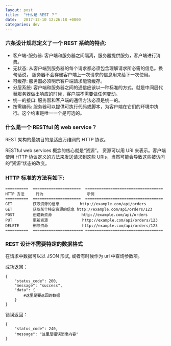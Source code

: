 ```yaml
---
layout: post
title:  "什么是 REST ？"
date:   2017-12-10 12:26:18 +0800
categories: dev
---
```


### 六条设计规范定义了一个 REST 系统的特点:

- 客户端-服务器: 客户端和服务器之间隔离，服务器提供服务，客户端进行消费。
- 无状态: 从客户端到服务器的每个请求都必须包含理解请求所必需的信息。换句话说， 服务器不会存储客户端上一次请求的信息用来给下一次使用。
- 可缓存: 服务器必须明示客户端请求能否缓存。
- 分层系统: 客户端和服务器之间的通信应该以一种标准的方式，就是中间层代替服务器做出响应的时候，客户端不需要做任何变动。
- 统一的接口: 服务器和客户端的通信方法必须是统一的。
- 按需编码: 服务器可以提供可执行代码或脚本，为客户端在它们的环境中执行。这个约束是唯一一个是可选的。


### 什么是一个 RESTful 的 web service？

REST 架构的最初目的是适应万维网的 HTTP 协议。

RESTful web services 概念的核心就是“资源”。 资源可以用 URI 来表示。客户端使用 HTTP 协议定义的方法来发送请求到这些 URIs，当然可能会导致这些被访问的”资源“状态的改变。

### HTTP 标准的方法有如下:

    ==========  =====================  ==================================
    HTTP 方法     行为                   示例
    ==========  =====================  ==================================
    GET         获取资源的信息         http://example.com/api/orders
    GET         获取某个特定资源的信息 http://example.com/api/orders/123
    POST        创建新资源             http://example.com/api/orders
    PUT         更新资源               http://example.com/api/orders/123
    DELETE      删除资源               http://example.com/api/orders/123
    ==========  ====================== ==================================

### REST 设计不需要特定的数据格式

在请求中数据可以以 JSON 形式, 或者有时候作为 url 中查询参数项。

成功返回：

    {
        "status_code": 200,
        "message": "success",
        "data": {
            #这里是要返回的数据
        }
    }


错误返回：

    {
        "status_code": 240,
        "message": "这里是错误消息内容" 
    }
